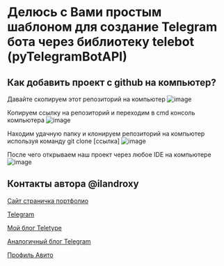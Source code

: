 
<h1>Делюсь с Вами простым шаблоном для создание Telegram бота через библиотеку telebot (pyTelegramBotAPI)</h1>


<h2>Как добавить проект с github на компьютер?</h2>

Давайте скопируем этот репозиторий на компьютер
![image](https://user-images.githubusercontent.com/47958240/205359429-cae1fd11-c1b0-4f33-9f5d-9a9ad16b7335.png)


Копируем ссылку на репозиторий и переходим в cmd консоль компьютера
![image](https://user-images.githubusercontent.com/47958240/205359465-cb10fdfc-8139-4cdc-bd1d-d6ceba9cb262.png)


Находим удачную папку и клонируем репозиторий на компьютер используя команду git clone [ссылка]
![image](https://user-images.githubusercontent.com/47958240/205359602-2bec1fd4-26f8-43e8-b43f-d28ccc1bd240.png)


После чего открываем наш проект через любое IDE на компьютере 
![image](https://user-images.githubusercontent.com/47958240/205436746-ce6034c4-930c-455b-a304-3f0cf4c91c9d.png)

<h2>Контакты автора @ilandroxy</h2>

[Сайт страничка портфолио](https://ilandroxxy.github.io/)

[Telegram](http://t.me/ilandroxy)

[Мой блог Teletype](https://teletype.in/@ilandroxy)

[Аналогичный блог Telegram]()

[Профиль Авито](http://www.avito.ru/user/590293c00d3ab79d83e929a6731df164/profile?src=sharing)


